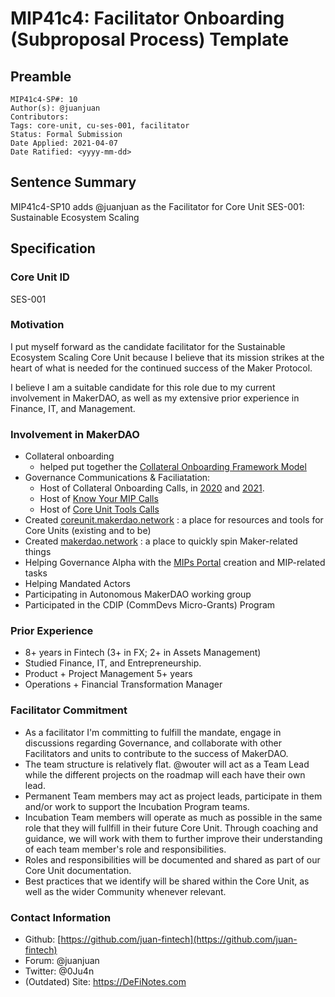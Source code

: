 # MIP41c4: Facilitator Onboarding (Subproposal Process) Template

## Preamble

```
MIP41c4-SP#: 10
Author(s): @juanjuan
Contributors:
Tags: core-unit, cu-ses-001, facilitator
Status: Formal Submission
Date Applied: 2021-04-07
Date Ratified: <yyyy-mm-dd>
```

## Sentence Summary

MIP41c4-SP10 adds @juanjuan as the Facilitator for Core Unit SES-001: Sustainable Ecosystem Scaling

## Specification

### Core Unit ID

SES-001

### Motivation

I put myself forward as the candidate facilitator for the Sustainable Ecosystem Scaling Core Unit because I believe that its mission strikes at the heart of what is needed for the continued success of the Maker Protocol.

I believe I am a suitable candidate for this role due to my current involvement in MakerDAO, as well as my extensive prior experience in Finance, IT, and Management.

### Involvement in MakerDAO

- Collateral onboarding
    - helped put together the [Collateral Onboarding Framework Model](https://forum.makerdao.com/t/collateral-onboarding-framework-a-model/4838)
- Governance Communications & Faciliatation:
    - Host of Collateral Onboarding Calls, in [2020](https://forum.makerdao.com/t/all-your-collateral-calls-are-belong-to-us-2020-recap-upcoming/5718/) and [2021](https://forum.makerdao.com/t/collateral-onboarding-calls-listing-2021-edition/6566/).
    - Host of [Know Your MIP Calls](https://forum.makerdao.com/t/know-your-mip-index/6768)
    - Host of [Core Unit Tools Calls](https://forum.makerdao.com/c/core-units/core-unit-meetings/32)
- Created [coreunit.makerdao.network](https://coreunit.makerdao.network) : a place for resources and tools for Core Units (existing and to be)
- Created [makerdao.network](https://makerdao.network) : a place to quickly spin Maker-related things
- Helping Governance Alpha with the [MIPs Portal](https://mips.makerdao.com/) creation and MIP-related tasks
- Helping Mandated Actors
- Participating in Autonomous MakerDAO working group
- Participated in the CDIP (CommDevs Micro-Grants) Program

### Prior Experience

- 8+ years in Fintech (3+ in FX; 2+ in Assets Management)
- Studied Finance, IT, and Entrepreneurship.
- Product + Project Management 5+ years
- Operations + Financial Transformation Manager

### Facilitator Commitment

- As a facilitator I'm committing to fulfill the mandate, engage in discussions regarding Governance, and collaborate with other Facilitators and units to contribute to the success of MakerDAO.
- The team structure is relatively flat. @wouter will act as a Team Lead while the different projects on the roadmap will each have their own lead.
- Permanent Team members may act as project leads, participate in them and/or work to support the Incubation Program teams.
- Incubation Team members will operate as much as possible in the same role that they will fullfill in their future Core Unit. Through coaching and guidance, we will work with them to further improve their understanding of each team member's role and responsibilities.
- Roles and responsibilities will be documented and shared as part of our Core Unit documentation.
- Best practices that we identify will be shared within the Core Unit, as well as the wider Community whenever relevant.

### Contact Information

- Github: [https://github.com/juan-fintech](https://github.com/juan-fintech)
- Forum: @juanjuan
- Twitter: @0Ju4n
- (Outdated) Site: https://DeFiNotes.com
